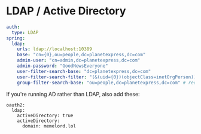 # LDAP / Active Directory

```yaml
auth:
  type: LDAP
spring:
  ldap:
    urls: ldap://localhost:10389
    base: "cn={0},ou=people,dc=planetexpress,dc=com"
    admin-user: "cn=admin,dc=planetexpress,dc=com"
    admin-password: "GoodNewsEveryone"
    user-filter-search-base: "dc=planetexpress,dc=com"
    user-filter-search-filter: "(&(uid={0})(objectClass=inetOrgPerson))"
    group-filter-search-base: "ou=people,dc=planetexpress,dc=com" # required for RBAC
```

If you're running AD rather than LDAP, also add these:

```
oauth2:
  ldap:
    activeDirectory: true
    aсtiveDirectory:
      domain: memelord.lol
```
